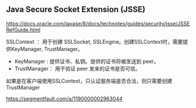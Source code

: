 ## Java Secure Socket Extension (JSSE) 

https://docs.oracle.com/javase/8/docs/technotes/guides/security/jsse/JSSERefGuide.html

SSLContext ： 用于创建 SSLSocket, SSLEngine。创建SSLContext时，需要提供KeyManager, TrustManager。


+ KeyManager :  提供证书、私钥。提供的证书将被发送到 peer。
+ TrustManager： 用于验证 peer 发来的证书是否可信。

 
如果是在客户端使用SSLContext，只认证服务端是否合法，则只需要创建TrustManager

https://segmentfault.com/a/1190000002963044